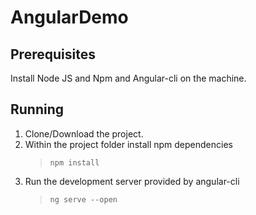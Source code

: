 # AngularDemo

## Prerequisites
Install Node JS and Npm and Angular-cli on the machine.

## Running
1. Clone/Download the project.
2. Within the project folder install npm dependencies 
    > `npm install`
3. Run the development server provided by angular-cli
    > `ng serve --open`